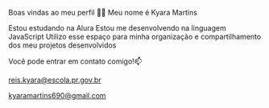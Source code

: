 Boas vindas ao meu perfil 💙💙
Meu nome é Kyara Martins

Estou estudando na Alura
Estou me desenvolvendo na linguagem JavaScript
Utilizo esse espaço para minha organização e compartilhamento dos meu projetos desenvolvidos

Você pode entrar em contato comigo!📫

reis.kyara@escola.pr.gov.br

kyaramartins690@gmail.com
